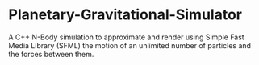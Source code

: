 # Planetary-Gravitational-Simulator
A C++ N-Body simulation to approximate and render using Simple Fast Media Library (SFML) the motion of an unlimited number of particles and the forces between them.

